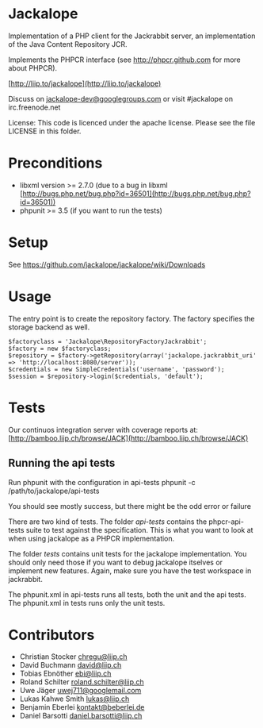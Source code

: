 # Jackalope

Implementation of a PHP client for the Jackrabbit server, an implementation of
the Java Content Repository JCR.

Implements the PHPCR interface
(see http://phpcr.github.com for more about PHPCR).

[http://liip.to/jackalope](http://liip.to/jackalope)

Discuss on jackalope-dev@googlegroups.com
or visit #jackalope on irc.freenode.net

License: This code is licenced under the apache license.
Please see the file LICENSE in this folder.


# Preconditions

* libxml version >= 2.7.0 (due to a bug in libxml [http://bugs.php.net/bug.php?id=36501](http://bugs.php.net/bug.php?id=36501))
* phpunit >= 3.5 (if you want to run the tests)

# Setup

See https://github.com/jackalope/jackalope/wiki/Downloads

# Usage

The entry point is to create the repository factory. The factory specifies the
storage backend as well.

    $factoryclass = 'Jackalope\RepositoryFactoryJackrabbit';
    $factory = new $factoryclass;
    $repository = $factory->getRepository(array('jackalope.jackrabbit_uri' => 'http://localhost:8080/server'));
    $credentials = new SimpleCredentials('username', 'password');
    $session = $repository->login($credentials, 'default');


# Tests

Our continuos integration server with coverage reports at:
[http://bamboo.liip.ch/browse/JACK](http://bamboo.liip.ch/browse/JACK)


## Running the api tests

Run phpunit with the configuration in api-tests
phpunit -c /path/to/jackalope/api-tests

You should see mostly success, but there might be the odd error or failure

There are two kind of tests. The folder *api-tests* contains the
phpcr-api-tests suite to test against the specification.
This is what you want to look at when using jackalope as a PHPCR implementation.

The folder *tests* contains unit tests for the jackalope implementation.
You should only need those if you want to debug jackalope itselves or implement
new features. Again, make sure you have the test workspace in jackrabbit.

The phpunit.xml in api-tests runs all tests, both the unit and the api tests.
The phpunit.xml in tests runs only the unit tests.


# Contributors

* Christian Stocker <chregu@liip.ch>
* David Buchmann <david@liip.ch>
* Tobias Ebnöther <ebi@liip.ch>
* Roland Schilter <roland.schilter@liip.ch>
* Uwe Jäger <uwej711@googlemail.com>
* Lukas Kahwe Smith <lukas@liip.ch>
* Benjamin Eberlei <kontakt@beberlei.de>
* Daniel Barsotti <daniel.barsotti@liip.ch>
